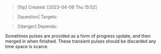 
>[!tip] Created: [2023-04-06 Thu 15:52]

>[!question] Targets: 

>[!danger] Depends: 

Sometimes pulses are provided as a form of progress update, and then merged in when finished.
These transient pulses should be discarded any time space is scarce.